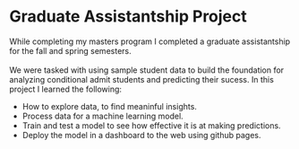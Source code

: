 # Graduate Assistantship Project

While completing my masters program I completed a graduate assistantship for the fall and spring semesters. 
<br>
<br>
We were tasked with using sample student data to build the foundation for analyzing conditional admit students and predicting their sucess. In this project I learned the following:
- How to explore data, to find meaninful insights.
- Process data for a machine learning model.
- Train and test a model to see how effective it is at making predictions. 
- Deploy the model in a dashboard to the web using github pages. 
